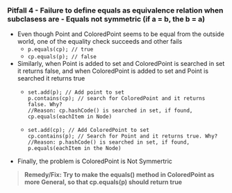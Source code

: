 ### Pitfall 4 - Failure to define equals as equivalence relation when subclasess are  - Equals not symmetric (if a = b, the b = a)

- Even though Point and ColoredPoint seems to be equal from the outside world, one of the equality check succeeds and other fails
  - `p.equals(cp); // true`
  - `cp.equals(p); // false`
- Similarly, when Point is added to set and ColoredPoint is searched in set it returns false, and when ColoredPoint is added to set and Point is searched it returns true
  - ```
    set.add(p); // Add point to set
    p.contains(cp); // search for ColoredPoint and it returns false. Why?
    //Reason: cp.hashCode() is searched in set, if found, cp.equals(eachItem in Node)
    ```
  - ```
    set.add(cp); // Add ColoredPoint to set
    cp.contains(p); // Search for Point and it returns true. Why?
    //Reason: p.hashCode() is searched in set, if found, p.equals(eachItem in the Node)
    ```
- Finally, the problem is ColoredPoint is Not Symmertric

> **Remedy/Fix: Try to make the equals() method in ColoredPoint as more General, so that cp.equals(p) should return true**